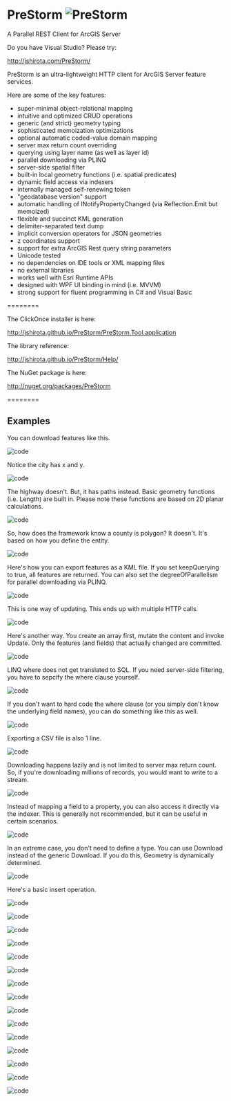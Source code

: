 PreStorm ![PreStorm](http://jshirota.com/PreStorm/PreStorm.png "PreStorm")
========

A Parallel REST Client for ArcGIS Server

Do you have Visual Studio?  Please try:

http://jshirota.com/PreStorm/

PreStorm is an ultra-lightweight HTTP client for ArcGIS Server feature services.

Here are some of the key features:

- super-minimal object-relational mapping
- intuitive and optimized CRUD operations
- generic (and strict) geometry typing
- sophisticated memoization optimizations
- optional automatic coded-value domain mapping
- server max return count overriding
- querying using layer name (as well as layer id)
- parallel downloading via PLINQ
- server-side spatial filter
- built-in local geometry functions (i.e. spatial predicates)
- dynamic field access via indexers
- internally managed self-renewing token
- "geodatabase version" support
- automatic handling of INotifyPropertyChanged (via Reflection.Emit but memoized)
- flexible and succinct KML generation
- delimiter-separated text dump
- implicit conversion operators for JSON geometries
- z coordinates support
- support for extra ArcGIS Rest query string parameters
- Unicode tested
- no dependencies on IDE tools or XML mapping files
- no external libraries
- works well with Esri Runtime APIs
- designed with WPF UI binding in mind (i.e. MVVM)
- strong support for fluent programming in C# and Visual Basic

========

The ClickOnce installer is here:

http://jshirota.github.io/PreStorm/PreStorm.Tool.application

The library reference:

http://jshirota.github.io/PreStorm/Help/

The NuGet package is here:

http://nuget.org/packages/PreStorm

========

## Examples

You can download features like this.

![code](/images/p01.png)

Notice the city has x and y.

![code](/images/p02.png)

The highway doesn't.  But, it has paths instead.  Basic geometry functions (i.e. Length) are built in.  Please note these functions are based on 2D planar calculations.

![code](/images/p03.png)

So, how does the framework know a county is polygon?  It doesn't.  It's based on how you define the entity.

![code](/images/p04.png)

Here's how you can export features as a KML file.  If you set keepQuerying to true, all features are returned.  You can also set the degreeOfParallelism for parallel downloading via PLINQ.

![code](/images/p05.png)

This is one way of updating.  This ends up with multiple HTTP calls.

![code](/images/p06.png)

Here's another way.  You create an array first, mutate the content and invoke Update.  Only the features (and fields) that actually changed are committed.

![code](/images/p07.png)

LINQ where does not get translated to SQL.  If you need server-side filtering, you have to sepcify the where clause yourself.

![code](/images/p08.png)

If you don't want to hard code the where clause (or you simply don't know the underlying field names), you can do something like this as well.

![code](/images/p09.png)

Exporting a CSV file is also 1 line.

![code](/images/p10.png)

Downloading happens lazily and is not limited to server max return count.  So, if you're downloading millions of records, you would want to write to a stream.

![code](/images/p11.png)

Instead of mapping a field to a property, you can also access it directly via the indexer.  This is generally not recommended, but it can be useful in certain scenarios.

![code](/images/p12.png)

In an extreme case, you don't need to define a type.  You can use Download instead of the generic Download<T>.  If you do this, Geometry is dynamically determined.

![code](/images/p13.png)

Here's a basic insert operation.

![code](/images/p14.png)



![code](/images/p15.png)

![code](/images/p16.png)

![code](/images/p17.png)

![code](/images/p18.png)

![code](/images/p19.png)

![code](/images/p20.png)

![code](/images/p21.png)

![code](/images/p22.png)

![code](/images/p23.png)

![code](/images/p24.png)

![code](/images/p25.png)

![code](/images/p26.png)

![code](/images/p27.png)

![code](/images/p28.png)
